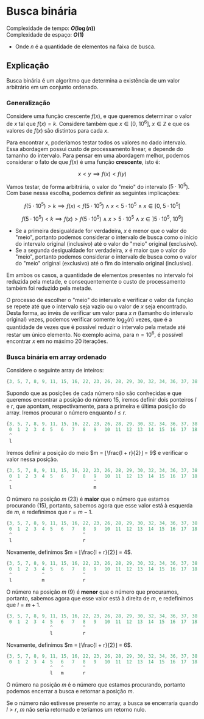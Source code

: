 # Busca binária

Complexidade de tempo: **$O(\log(n))$**  
Complexidade de espaço: **$O(1)$**  

- Onde $n$ é a quantidade de elementos na faixa de busca.

## Explicação

Busca binária é um algoritmo que determina a existência de um valor arbitrário em um conjunto ordenado.

### Generalização

Considere uma função crescente $f(x)$, e que queremos determinar o valor de $x$ tal que $f(x) = k$. Considere também que $x \in [0, \ 10^6]$, $x \in \mathbb{Z}$ e que os valores de $f(x)$ são distintos para cada $x$.

Para encontrar $x$, poderíamos testar todos os valores no dado intervalo. Essa abordagem possui custo de processamento linear, e depende do tamanho do intervalo. Para pensar em uma abordagem melhor, podemos considerar o fato de que $f(x)$ é uma função **crescente**, isto é:

$$x < y \implies f(x) < f(y)$$

Vamos testar, de forma arbitrária, o valor do "meio" do intervalo ($5 \cdot 10^5$). Com base nessa escolha, podemos definir as seguintes implicações:

$$f(5 \cdot 10^5) > k \implies f(x) < f(5 \cdot 10^5) \ ∧ \ x < 5 \cdot 10^5 \ ∧ \ x \in [0, \ 5 \cdot 10^5[$$

$$f(5 \cdot 10^5) < k \implies f(x) > f(5 \cdot 10^5) \ ∧ \ x > 5 \cdot 10^5 \ ∧ \ x \in ]5 \cdot 10^5, \ 10^6]$$

- Se a primeira desigualdade for verdadeira, $x$ é menor que o valor do "meio", portanto podemos considerar o intervalo de busca como o início do intervalo original (inclusivo) até o valor do "meio" original (exclusivo).
- Se a segunda desigualdade for verdadeira, $x$ é maior que o valor do "meio", portanto podemos considerar o intervalo de busca como o valor do "meio" original (exclusivo) até o fim do intervalo original (inclusivo).

Em ambos os casos, a quantidade de elementos presentes no intervalo foi reduzida pela metade, e consequentemente o custo de processamento também foi reduzido pela metade.

O processo de escolher o "meio" do intervalo e verificar o valor da função se repete até que o intervalo seja vazio ou o valor de $x$ seja encontrado. Desta forma, ao invés de verificar um valor para $x$ $n$ (tamanho do intervalo original) vezes, podemos verificar somente $\log_2(n)$ vezes, que é a quantidade de vezes que é possível reduzir o intervalo pela metade até restar um único elemento. No exemplo acima, para $n = 10^6$, é possível encontrar $x$ em no máximo $20$ iterações.

### Busca binária em array ordenado

Considere o seguinte array de inteiros:

```cpp
{3, 5, 7, 8, 9, 11, 15, 16, 22, 23, 26, 28, 29, 30, 32, 34, 36, 37, 38, 39}
```

Supondo que as posições de cada número não são conhecidas e que queremos encontrar a posição do número $15$, iremos definir dois ponteiros $l$ e $r$, que apontam, respectivamente, para a primeira e última posição do array. Iremos procurar o número enquanto $l \leq r$.

```cpp
{3, 5, 7, 8, 9, 11, 15, 16, 22, 23, 26, 28, 29, 30, 32, 34, 36, 37, 38, 39}
 0  1  2  3  4  5   6   7   8   9   10  11  12  13  14  15  16  17  18  19
 ^                                                                      ^
 l                                                                      r
```

Iremos definir a posição do meio $m = ⌊\frac{l + r}{2}⌋ = 9$ e verificar o valor nessa posição.

```cpp
{3, 5, 7, 8, 9, 11, 15, 16, 22, 23, 26, 28, 29, 30, 32, 34, 36, 37, 38, 39}
 0  1  2  3  4  5   6   7   8   9   10  11  12  13  14  15  16  17  18  19
 ^                              ^                                       ^
 l                              m                                       r
```

O número na posição $m$ ($23$) é **maior** que o número que estamos procurando ($15$), portanto, sabemos agora que esse valor está à esquerda de $m$, e redefinimos que $r = m - 1$.

```cpp
{3, 5, 7, 8, 9, 11, 15, 16, 22, 23, 26, 28, 29, 30, 32, 34, 36, 37, 38, 39}
 0  1  2  3  4  5   6   7   8   9   10  11  12  13  14  15  16  17  18  19
 ^                          ^
 l                          r
```

Novamente, definimos $m = ⌊\frac{l + r}{2}⌋ = 4$.

```cpp
{3, 5, 7, 8, 9, 11, 15, 16, 22, 23, 26, 28, 29, 30, 32, 34, 36, 37, 38, 39}
 0  1  2  3  4  5   6   7   8   9   10  11  12  13  14  15  16  17  18  19
 ^           ^              ^
 l           m              r
```

O número na posição $m$ ($9$) é **menor** que o número que procuramos, portanto, sabemos agora que esse valor está à direita de $m$, e redefinimos que $l = m + 1$.

```cpp
{3, 5, 7, 8, 9, 11, 15, 16, 22, 23, 26, 28, 29, 30, 32, 34, 36, 37, 38, 39}
 0  1  2  3  4  5   6   7   8   9   10  11  12  13  14  15  16  17  18  19
                ^           ^
                l           r
```

Novamente, definimos $m = ⌊\frac{l + r}{2}⌋ = 6$.

```cpp
{3, 5, 7, 8, 9, 11, 15, 16, 22, 23, 26, 28, 29, 30, 32, 34, 36, 37, 38, 39}
 0  1  2  3  4  5   6   7   8   9   10  11  12  13  14  15  16  17  18  19
                ^   ^       ^
                l   m       r
```

O número na posição $m$ é o número que estamos procurando, portanto podemos encerrar a busca e retornar a posição $m$.

Se o número não estivesse presente no array, a busca se encerraria quando $l > r$, $m$ não seria retornado e teríamos um retorno nulo.